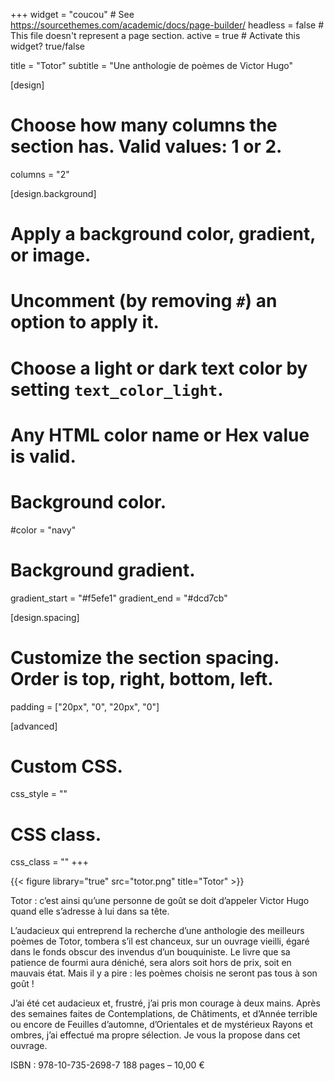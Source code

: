 +++
widget = "coucou"  # See https://sourcethemes.com/academic/docs/page-builder/
headless = false  # This file doesn't represent a page section.
active = true  # Activate this widget? true/false

title = "Totor"
subtitle = "Une anthologie de poèmes de Victor Hugo"

[design]
  # Choose how many columns the section has. Valid values: 1 or 2.
  columns = "2"

[design.background]
  # Apply a background color, gradient, or image.
  #   Uncomment (by removing `#`) an option to apply it.
  #   Choose a light or dark text color by setting `text_color_light`.
  #   Any HTML color name or Hex value is valid.

  # Background color.
  #color = "navy"
  
  # Background gradient.
  gradient_start = "#f5efe1"
  gradient_end = "#dcd7cb"

[design.spacing]
  # Customize the section spacing. Order is top, right, bottom, left.
  padding = ["20px", "0", "20px", "0"]

[advanced]
 # Custom CSS. 
 css_style = ""
 
 # CSS class.
 css_class = ""
+++

{{< figure library="true" src="totor.png" title="Totor" >}}

Totor : c’est ainsi qu’une personne de goût se doit d’appeler Victor Hugo quand elle s’adresse à lui dans sa tête.

L’audacieux qui entreprend la recherche d’une anthologie des meilleurs poèmes de Totor, tombera s’il est chanceux, sur un ouvrage vieilli, égaré dans le fonds obscur des invendus d’un bouquiniste. Le livre que sa patience de fourmi aura déniché, sera alors soit hors de prix, soit en mauvais état. Mais il y a pire : les poèmes choisis ne seront pas tous à son goût !

J’ai été cet audacieux et, frustré, j’ai pris mon courage à deux mains. Après des semaines faites de Contemplations, de Châtiments, et d’Année terrible ou encore de Feuilles d’automne, d’Orientales et de mystérieux Rayons et ombres, j’ai effectué ma propre sélection. Je vous la propose dans cet ouvrage.

ISBN : 978-10-735-2698-7
188 pages – 10,00 €
